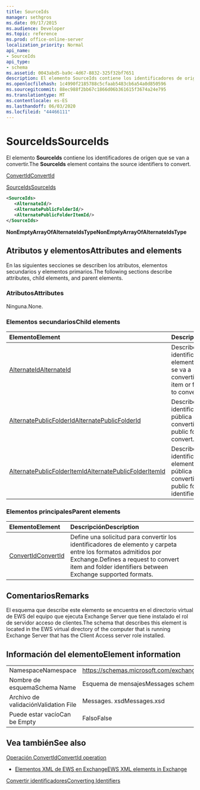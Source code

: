```yaml
---
title: SourceIds
manager: sethgros
ms.date: 09/17/2015
ms.audience: Developer
ms.topic: reference
ms.prod: office-online-server
localization_priority: Normal
api_name:
- SourceIds
api_type:
- schema
ms.assetid: 0043abd5-ba9c-4d67-8832-325f32bf7651
description: El elemento SourceIds contiene los identificadores de origen que se van a convertir.
ms.openlocfilehash: 1c4990f2185788c5cfaab5483cb6a54a0d850596
ms.sourcegitcommit: 88ec988f2bb67c1866d06b361615f3674a24e795
ms.translationtype: MT
ms.contentlocale: es-ES
ms.lasthandoff: 06/03/2020
ms.locfileid: "44466111"
---
```

# <a name="sourceids"></a><span data-ttu-id="38831-103">SourceIds</span><span class="sxs-lookup"><span data-stu-id="38831-103">SourceIds</span></span>

<span data-ttu-id="38831-104">El elemento **SourceIds** contiene los identificadores de origen que se van a convertir.</span><span class="sxs-lookup"><span data-stu-id="38831-104">The **SourceIds** element contains the source identifiers to convert.</span></span> 
  
[<span data-ttu-id="38831-105">ConvertId</span><span class="sxs-lookup"><span data-stu-id="38831-105">ConvertId</span></span>](convertid.md)
  
[<span data-ttu-id="38831-106">SourceIds</span><span class="sxs-lookup"><span data-stu-id="38831-106">SourceIds</span></span>](sourceids.md)
  
```xml
<SourceIds>
   <AlternateId/>
   <AlternatePublicFolderId/>
   <AlternatePublicFolderItemId/>
</SourceIds>
```

 <span data-ttu-id="38831-107">**NonEmptyArrayOfAlternateIdsType**</span><span class="sxs-lookup"><span data-stu-id="38831-107">**NonEmptyArrayOfAlternateIdsType**</span></span>
## <a name="attributes-and-elements"></a><span data-ttu-id="38831-108">Atributos y elementos</span><span class="sxs-lookup"><span data-stu-id="38831-108">Attributes and elements</span></span>

<span data-ttu-id="38831-109">En las siguientes secciones se describen los atributos, elementos secundarios y elementos primarios.</span><span class="sxs-lookup"><span data-stu-id="38831-109">The following sections describe attributes, child elements, and parent elements.</span></span>
  
### <a name="attributes"></a><span data-ttu-id="38831-110">Atributos</span><span class="sxs-lookup"><span data-stu-id="38831-110">Attributes</span></span>

<span data-ttu-id="38831-111">Ninguna.</span><span class="sxs-lookup"><span data-stu-id="38831-111">None.</span></span>
  
### <a name="child-elements"></a><span data-ttu-id="38831-112">Elementos secundarios</span><span class="sxs-lookup"><span data-stu-id="38831-112">Child elements</span></span>

|<span data-ttu-id="38831-113">**Elemento**</span><span class="sxs-lookup"><span data-stu-id="38831-113">**Element**</span></span>|<span data-ttu-id="38831-114">**Descripción**</span><span class="sxs-lookup"><span data-stu-id="38831-114">**Description**</span></span>|
|:-----|:-----|
|[<span data-ttu-id="38831-115">AlternateId</span><span class="sxs-lookup"><span data-stu-id="38831-115">AlternateId</span></span>](alternateid.md) <br/> |<span data-ttu-id="38831-116">Describe un identificador de elemento o carpeta que se va a convertir.</span><span class="sxs-lookup"><span data-stu-id="38831-116">Describes an item or folder identifier to convert.</span></span>  <br/> |
|[<span data-ttu-id="38831-117">AlternatePublicFolderId</span><span class="sxs-lookup"><span data-stu-id="38831-117">AlternatePublicFolderId</span></span>](alternatepublicfolderid.md) <br/> |<span data-ttu-id="38831-118">Describe un identificador de carpeta pública que se va a convertir.</span><span class="sxs-lookup"><span data-stu-id="38831-118">Describes a public folder identifier to convert.</span></span>  <br/> |
|[<span data-ttu-id="38831-119">AlternatePublicFolderItemId</span><span class="sxs-lookup"><span data-stu-id="38831-119">AlternatePublicFolderItemId</span></span>](alternatepublicfolderitemid.md) <br/> |<span data-ttu-id="38831-120">Describe un identificador de elemento de carpeta pública que se va a convertir.</span><span class="sxs-lookup"><span data-stu-id="38831-120">Describes a public folder item identifier to convert.</span></span>  <br/> |
   
### <a name="parent-elements"></a><span data-ttu-id="38831-121">Elementos principales</span><span class="sxs-lookup"><span data-stu-id="38831-121">Parent elements</span></span>

|<span data-ttu-id="38831-122">**Elemento**</span><span class="sxs-lookup"><span data-stu-id="38831-122">**Element**</span></span>|<span data-ttu-id="38831-123">**Descripción**</span><span class="sxs-lookup"><span data-stu-id="38831-123">**Description**</span></span>|
|:-----|:-----|
|[<span data-ttu-id="38831-124">ConvertId</span><span class="sxs-lookup"><span data-stu-id="38831-124">ConvertId</span></span>](convertid.md) <br/> |<span data-ttu-id="38831-125">Define una solicitud para convertir los identificadores de elemento y carpeta entre los formatos admitidos por Exchange.</span><span class="sxs-lookup"><span data-stu-id="38831-125">Defines a request to convert item and folder identifiers between Exchange supported formats.</span></span>  <br/> |
   
## <a name="remarks"></a><span data-ttu-id="38831-126">Comentarios</span><span class="sxs-lookup"><span data-stu-id="38831-126">Remarks</span></span>

<span data-ttu-id="38831-127">El esquema que describe este elemento se encuentra en el directorio virtual de EWS del equipo que ejecuta Exchange Server que tiene instalado el rol de servidor acceso de clientes.</span><span class="sxs-lookup"><span data-stu-id="38831-127">The schema that describes this element is located in the EWS virtual directory of the computer that is running Exchange Server that has the Client Access server role installed.</span></span>
  
## <a name="element-information"></a><span data-ttu-id="38831-128">Información del elemento</span><span class="sxs-lookup"><span data-stu-id="38831-128">Element information</span></span>

|||
|:-----|:-----|
|<span data-ttu-id="38831-129">Namespace</span><span class="sxs-lookup"><span data-stu-id="38831-129">Namespace</span></span>  <br/> |https://schemas.microsoft.com/exchange/services/2006/messages  <br/> |
|<span data-ttu-id="38831-130">Nombre de esquema</span><span class="sxs-lookup"><span data-stu-id="38831-130">Schema Name</span></span>  <br/> |<span data-ttu-id="38831-131">Esquema de mensajes</span><span class="sxs-lookup"><span data-stu-id="38831-131">Messages schema</span></span>  <br/> |
|<span data-ttu-id="38831-132">Archivo de validación</span><span class="sxs-lookup"><span data-stu-id="38831-132">Validation File</span></span>  <br/> |<span data-ttu-id="38831-133">Messages. xsd</span><span class="sxs-lookup"><span data-stu-id="38831-133">Messages.xsd</span></span>  <br/> |
|<span data-ttu-id="38831-134">Puede estar vacío</span><span class="sxs-lookup"><span data-stu-id="38831-134">Can be Empty</span></span>  <br/> |<span data-ttu-id="38831-135">Falso</span><span class="sxs-lookup"><span data-stu-id="38831-135">False</span></span>  <br/> |
   
## <a name="see-also"></a><span data-ttu-id="38831-136">Vea también</span><span class="sxs-lookup"><span data-stu-id="38831-136">See also</span></span>



[<span data-ttu-id="38831-137">Operación ConvertId</span><span class="sxs-lookup"><span data-stu-id="38831-137">ConvertId operation</span></span>](convertid-operation.md)


- [<span data-ttu-id="38831-138">Elementos XML de EWS en Exchange</span><span class="sxs-lookup"><span data-stu-id="38831-138">EWS XML elements in Exchange</span></span>](ews-xml-elements-in-exchange.md)


[<span data-ttu-id="38831-139">Convertir identificadores</span><span class="sxs-lookup"><span data-stu-id="38831-139">Converting Identifiers</span></span>](https://msdn.microsoft.com/library/a5391746-b6ef-4f48-8fc8-8255258651aa%28Office.15%29.aspx)

